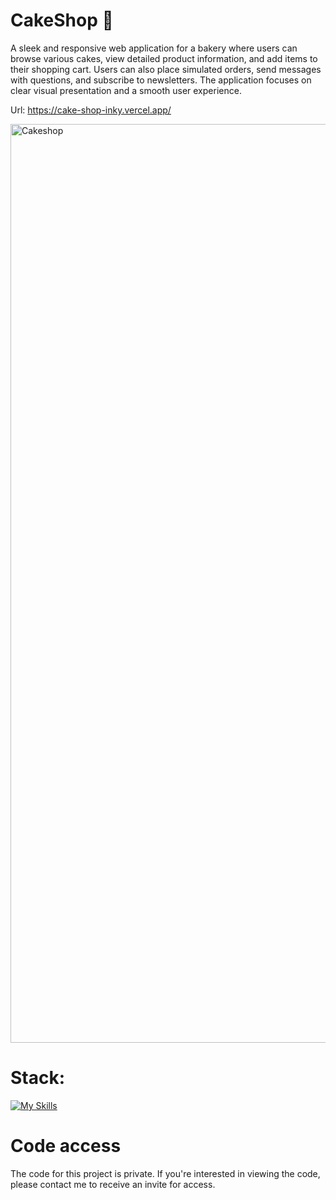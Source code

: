 # CakeShop 🎂

A sleek and responsive web application for a bakery where users can browse various cakes, view detailed product information, and add items to their shopping cart. Users can also place simulated orders, send messages with questions, and subscribe to newsletters. The application focuses on clear visual presentation and a smooth user experience.

Url: https://cake-shop-inky.vercel.app/

<img width="1470" alt="Cakeshop" src="https://github.com/user-attachments/assets/8d202aa4-0594-4b01-a3f2-79ff02dc77c0" />

# Stack:
[![My Skills](https://skillicons.dev/icons?i=nextjs,ts,tailwind,jest,vercel)](https://skillicons.dev)

# Code access
The code for this project is private. If you're interested in viewing the code, please contact me to receive an invite for access.
